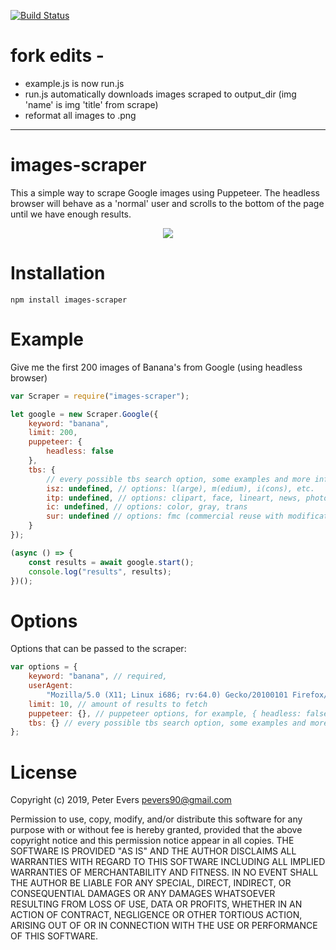 [![Build Status](https://travis-ci.com/pevers/images-scraper.svg?branch=master)](https://travis-ci.com/pevers/images-scraper)

# fork edits -

-   example.js is now run.js
-   run.js automatically downloads images scraped to output_dir (img 'name' is img 'title' from scrape)
-   reformat all images to .png

---

# images-scraper

This a simple way to scrape Google images using Puppeteer. The headless browser will behave as a 'normal' user and scrolls to the bottom of the page until we have enough results.

<p align="center">
    <img src="https://media.giphy.com/media/WSqsRhuPWPTrYtXAiN/giphy.gif">
</p>

# Installation

`npm install images-scraper`

# Example

Give me the first 200 images of Banana's from Google (using headless browser)

```js
var Scraper = require("images-scraper");

let google = new Scraper.Google({
	keyword: "banana",
	limit: 200,
	puppeteer: {
		headless: false
	},
	tbs: {
		// every possible tbs search option, some examples and more info: http://jwebnet.net/advancedgooglesearch.html
		isz: undefined, // options: l(arge), m(edium), i(cons), etc.
		itp: undefined, // options: clipart, face, lineart, news, photo
		ic: undefined, // options: color, gray, trans
		sur: undefined // options: fmc (commercial reuse with modification), fc (commercial reuse), fm (noncommercial reuse with modification), f (noncommercial reuse)
	}
});

(async () => {
	const results = await google.start();
	console.log("results", results);
})();
```

# Options

Options that can be passed to the scraper:

```js
var options = {
	keyword: "banana", // required,
	userAgent:
		"Mozilla/5.0 (X11; Linux i686; rv:64.0) Gecko/20100101 Firefox/64.0", // the user agent
	limit: 10, // amount of results to fetch
	puppeteer: {}, // puppeteer options, for example, { headless: false }
	tbs: {} // every possible tbs search option, some examples and more info: http://jwebnet.net/advancedgooglesearch.html
};
```

# License

Copyright (c) 2019, Peter Evers <pevers90@gmail.com>

Permission to use, copy, modify, and/or distribute this software for any purpose with or without fee is hereby granted, provided that the above copyright notice and this permission notice appear in all copies.
THE SOFTWARE IS PROVIDED "AS IS" AND THE AUTHOR DISCLAIMS ALL WARRANTIES WITH REGARD TO THIS SOFTWARE INCLUDING ALL IMPLIED WARRANTIES OF MERCHANTABILITY AND FITNESS. IN NO EVENT SHALL THE AUTHOR BE LIABLE FOR ANY SPECIAL, DIRECT, INDIRECT, OR CONSEQUENTIAL DAMAGES OR ANY DAMAGES WHATSOEVER RESULTING FROM LOSS OF USE, DATA OR PROFITS, WHETHER IN AN ACTION OF CONTRACT, NEGLIGENCE OR OTHER TORTIOUS ACTION, ARISING OUT OF OR IN CONNECTION WITH THE USE OR PERFORMANCE OF THIS SOFTWARE.
